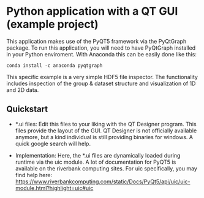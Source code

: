 # Python application with a QT GUI (example project)

This application makes use of the PyQT5 framework via the PyQtGraph package. To run this application, you will need to have PyQtGraph installed in your Python enviroment. 
With Anaconda this can be easily done like this:

```
conda install -c anaconda pyqtgraph
```

This specific example is a very simple HDF5 file inspector. The functionality includes inspection of the group & dataset structure and visualization of 1D and 2D data.

## Quickstart
- *.ui files: Edit this files to your liking with the QT Designer program. This files provide the layout of the GUI. QT Designer is not officially available anymore, 
but a kind individual is still providing binaries for windows. A quick google search will help. 

- Implementation: Here, the *.ui files are dynamically loaded during runtime via the uic module. A lot of documentation for PyQT5 
is available on the riverbank computing sites. For uic specifically, you may find help here: https://www.riverbankcomputing.com/static/Docs/PyQt5/api/uic/uic-module.html?highlight=uic#uic

